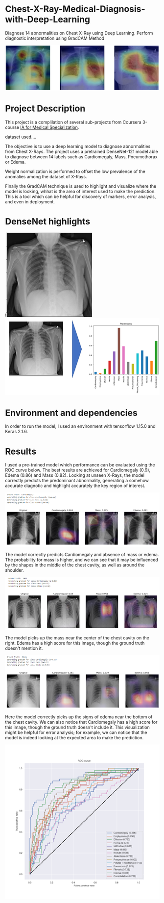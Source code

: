 # Chest-X-Ray-Medical-Diagnosis-with-Deep-Learning
Diagnose 14 abnormalities on Chest X-Ray using Deep Learning. Perform diagnostic interpretation using GradCAM Method

![](asset/xray-header-image.png)


# Project Description
This project is a complilation of several sub-projects from Coursera 3-course [IA for Medical Specialization](https://www.coursera.org/specializations/ai-for-medicine).


dataset used....

The objective is to use a deep learning model to diagnose abnormalities from Chest X-Rays.
The project uses a pretrained DenseNet-121 model able to diagnose between 14 labels such as Cardiomegaly, Mass, Pneumothorax or Edema.

Weight normalization is performed to offset the low prevalence of the anomalies among the dataset of X-Rays.

Finally the GradCAM technique is used to highlight and visualize where the model is looking, whhat is the area of interest used to make the prediction. This is a tool which can be helpful for discovery of markers, error analysis, and even in deployment.

# DenseNet highlights


!![](asset/00025288_001.png)   ![](asset/predictions.png)

# Environment and dependencies
In order to run the model, I used an environment with tensorflow 1.15.0 and Keras 2.1.6.

# Results
I used a pre-trained model which performance can be evaluated using the ROC curve below. The best results are achieved for Cardiomegaly (0.9), Edema (0.86) and Mass (0.82).
Looking at unseen X-Rays, the model correctly predicts the predominant abnormality, generating a somehow accurate diagnotic and highlight accurately the key region of interest.

![](asset/result1.png)

The model correctly predicts Cardiomegaly and absence of mass or edema. The probability for mass is higher, and we can see that it may be influenced by the shapes in the middle of the chest cavity, as well as around the shoulder.

![](asset/result2.png)

The model picks up the mass near the center of the chest cavity on the right. Edema has a high score for this image, though the ground truth doesn't mention it.

![](asset/result3.png)

Here the model correctly picks up the signs of edema near the bottom of the chest cavity. We can also notice that Cardiomegaly has a high score for this image, though the ground truth doesn't include it. This visualization might be helpful for error analysis; for example, we can notice that the model is indeed looking at the expected area to make the prediction.


![](asset/ROC.png)
